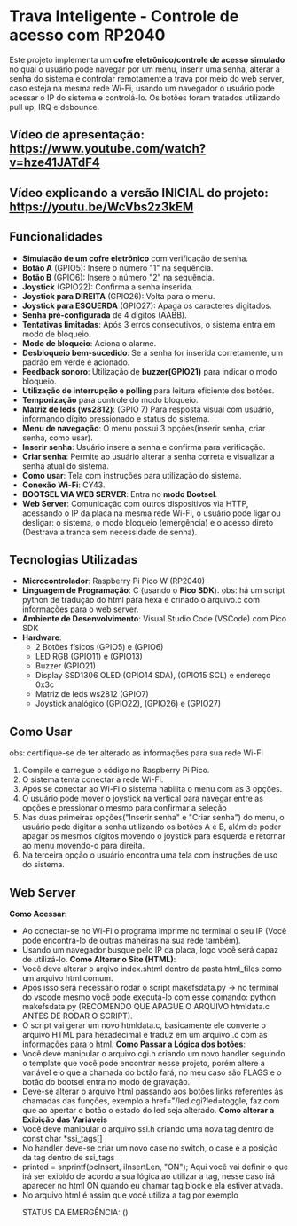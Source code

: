 # Trava Inteligente - Controle de acesso com RP2040

Este projeto implementa um **cofre eletrônico/controle de acesso simulado** no qual o usuário pode navegar por um menu, inserir uma senha, alterar a senha do sistema e controlar remotamente a trava por meio do web server, caso esteja na mesma rede Wi-Fi, usando um navegador o usuário pode acessar o IP do sistema e controlá-lo. Os botões foram tratados utilizando pull up, IRQ e debounce.
## Vídeo de apresentação: https://www.youtube.com/watch?v=hze41JATdF4
## Vídeo explicando a versão INICIAL do projeto: https://youtu.be/WcVbs2z3kEM

## Funcionalidades

- **Simulação de um cofre eletrônico** com verificação de senha.
- **Botão A** (GPIO5): Insere o número "1" na sequência.
- **Botão B** (GPIO6): Insere o número "2" na sequência.
- **Joystick** (GPIO22): Confirma a senha inserida.
- **Joystick para DIREITA** (GPIO26): Volta para o menu.
- **Joystick para ESQUERDA** (GPIO27): Apaga os caracteres digitados.
- **Senha pré-configurada** de 4 dígitos (AABB).
- **Tentativas limitadas**: Após 3 erros consecutivos, o sistema entra em modo de bloqueio.
- **Modo de bloqueio**: Aciona o alarme.
- **Desbloqueio bem-sucedido**: Se a senha for inserida corretamente, um padrão em verde é acionado.
- **Feedback sonoro**: Utilização de **buzzer(GPIO21)** para indicar o modo bloqueio.
- **Utilização de interrupção e polling** para leitura eficiente dos botões.
- **Temporização** para controle do modo bloqueio.
- **Matriz de leds (ws2812)**: (GPIO 7) Para resposta visual com usuário, informando dígito pressionado e status do sistema.
- **Menu de navegação**: O menu possui 3 opções(inserir senha, criar senha, como usar).
- **Inserir senha**: Usuário insere a senha e confirma para verificação.
- **Criar senha**: Permite ao usuário alterar a senha correta e visualizar a senha atual do sistema.
- **Como usar**: Tela com instruções para utilização do sistema.
- **Conexão Wi-Fi**: CY43.
- **BOOTSEL VIA WEB SERVER**: Entra no **modo Bootsel**.
- **Web Server**: Comunicação com outros dispositivos via HTTP, acessando o IP da placa na mesma rede Wi-Fi, o usuário pode ligar ou desligar: o sistema, o modo bloqueio (emergência) e o acesso direto (Destrava a tranca sem necessidade de senha).

## Tecnologias Utilizadas

- **Microcontrolador**: Raspberry Pi Pico W (RP2040)
- **Linguagem de Programação**: C (usando o **Pico SDK**). obs: há um script python de tradução do html para hexa e crinado o arquivo.c com informações para o web server.
- **Ambiente de Desenvolvimento**: Visual Studio Code (VSCode) com Pico SDK
- **Hardware**:
  - 2 Botões físicos (GPIO5) e (GPIO6)
  - LED RGB (GPIO11) e (GPIO13)
  - Buzzer (GPIO21)
  - Display SSD1306 OLED (GPIO14 SDA), (GPIO15 SCL) e endereço 0x3c
  - Matriz de leds ws2812 (GPIO7)
  - Joystick analógico (GPIO22), (GPIO26) e (GPIO27)

## Como Usar

obs: certifique-se de ter alterado as informações para sua rede Wi-Fi 
1. Compile e carregue o código no Raspberry Pi Pico.
2. O sistema tenta conectar a rede Wi-Fi.
3. Após se conectar ao Wi-Fi o sistema habilita o menu com as 3 opções.
4. O usuário pode mover o joystick na vertical para navegar entre as opções e pressionar o mesmo para confirmar a seleção
5. Nas duas primeiras opções("Inserir senha" e "Criar senha") do menu, o usuário pode digitar a senha utilizando os botões A e B, além de poder apagar os mesmos dígitos movendo o joystick para esquerda e retornar ao menu movendo-o para direita.
6. Na terceira opção o usuário encontra uma tela com instruções de uso do sistema.

## Web Server ##
**Como Acessar**:
  - Ao conectar-se no Wi-Fi o programa imprime no terminal o seu IP (Você pode encontrá-lo de outras maneiras na sua rede também).
  - Usando um navegador busque pelo IP da placa, logo você será capaz de utilizá-lo.
**Como Alterar o Site (HTML)**:
  - Você deve alterar o arqivo index.shtml dentro da pasta html_files como um arquivo html comum.
  - Após isso será necessário rodar o script makefsdata.py -> no terminal do vscode mesmo você pode executá-lo com esse comando: python makefsdata.py (RECOMENDO QUE APAGUE O ARQUIVO htmldata.c ANTES DE RODAR O SCRIPT).
  - O script vai gerar um novo htmldata.c, basicamente ele converte o arquivo HTML para hexadecimal e traduz em um arquivo .c com as informações para o html.
**Como Passar a Lógica dos botões**:
  - Você deve manipular o arquivo cgi.h criando um novo handler seguindo o template que você pode encontrar nesse projeto, porém altere a variável e o que a chamada do botão fará, no meu caso são FLAGS e o botão do bootsel entra no modo de gravação.
  - Deve-se alterar o arquivo html passando aos botões links referentes às chamadas das funções, exemplo a href="/led.cgi?led=toggle, faz com que ao apertar o botão o estado do led seja alterado.
**Como alterar a Exibição das Variáveis**
  - Você deve manipular o arquivo ssi.h criando uma nova tag dentro de const char *ssi_tags[]
  - No handler deve-se criar um novo case no switch, o case é a posição da tag dentro de ssi_tags
  - printed = snprintf(pcInsert, iInsertLen, "ON"); Aqui você vai definir o que irá ser exibido de acordo a sua lógica ao utilizar a tag, nesse caso irá aparecer no html ON quando eu chamar tag block e ela estiver ativada.
  - No arquivo html é assim que você utiliza a tag por exemplo <p>STATUS DA EMERGÊNCIA: (<!--#block-->)</p>

